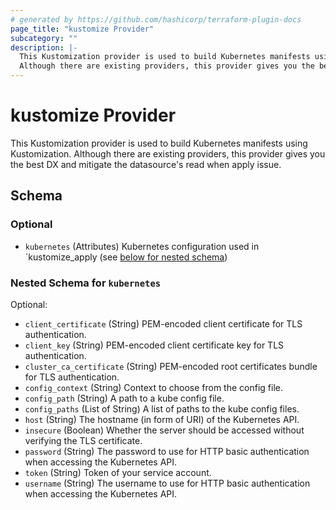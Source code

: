 ```yaml
---
# generated by https://github.com/hashicorp/terraform-plugin-docs
page_title: "kustomize Provider"
subcategory: ""
description: |-
  This Kustomization provider is used to build Kubernetes manifests using Kustomization.
  Although there are existing providers, this provider gives you the best DX and mitigate the datasource's read when apply issue.
---
```


# kustomize Provider

This Kustomization provider is used to build Kubernetes manifests using Kustomization.
Although there are existing providers, this provider gives you the best DX and mitigate the datasource's read when apply issue.



<!-- schema generated by tfplugindocs -->
## Schema

### Optional

- `kubernetes` (Attributes) Kubernetes configuration used in `kustomize_apply (see [below for nested schema](#nestedatt--kubernetes))

<a id="nestedatt--kubernetes"></a>
### Nested Schema for `kubernetes`

Optional:

- `client_certificate` (String) PEM-encoded client certificate for TLS authentication.
- `client_key` (String) PEM-encoded client certificate key for TLS authentication.
- `cluster_ca_certificate` (String) PEM-encoded root certificates bundle for TLS authentication.
- `config_context` (String) Context to choose from the config file.
- `config_path` (String) A path to a kube config file.
- `config_paths` (List of String) A list of paths to the kube config files.
- `host` (String) The hostname (in form of URI) of the Kubernetes API.
- `insecure` (Boolean) Whether the server should be accessed without verifying the TLS certificate.
- `password` (String) The password to use for HTTP basic authentication when accessing the Kubernetes API.
- `token` (String) Token of your service account.
- `username` (String) The username to use for HTTP basic authentication when accessing the Kubernetes API.
